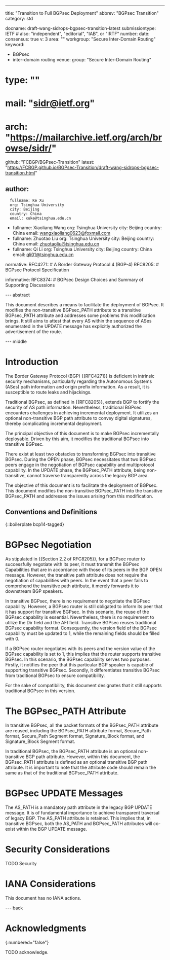 ---
title: "Transition to Full BGPsec Deployment"
abbrev: "BGPsec Transition"
category: std

docname: draft-wang-sidrops-bgpsec-transition-latest
submissiontype: IETF  # also: "independent", "editorial", "IAB", or "IRTF"
number:
date:
consensus: true
v: 3
area: ""
workgroup: "Secure Inter-Domain Routing"
keyword:
 - BGPsec
 - inter-domain routing
venue:
  group: "Secure Inter-Domain Routing"
  # type: ""
  # mail: "sidr@ietf.org"
  # arch: "https://mailarchive.ietf.org/arch/browse/sidr/"
  github: "FCBGP/BGPsec-Transition"
  latest: "https://FCBGP.github.io/BGPsec-Transition/draft-wang-sidrops-bgpsec-transition.html"

author:
  -
      fullname: Ke Xu
      org: Tsinghua University
      city: Beijing
      country: China
      email: xuke@tsinghua.edu.cn
  -
      fullname: Xiaoliang Wang
      org: Tsinghua University
      city: Beijing
      country: China
      email: wangxiaoliang0623@foxmail.com
  -
      fullname: Zhuotao Liu
      org: Tsinghua University
      city: Beijing
      country: China
      email: zhuotaoliu@tsinghua.edu.cn
  -
      fullname: Qi Li
      org: Tsinghua University
      city: Beijing
      country: China
      email: qli01@tsinghua.edu.cn

normative:
    RFC4271:   # A Border Gateway Protocol 4 (BGP-4)
    RFC8205:   # BGPsec Protocol Specification

informative:
    RFC8374:   # BGPsec Design Choices and Summary of Supporting Discussions


--- abstract

This document describes a means to facilitate the deployment of BGPsec. It modifies the non-transitive BGPsec_PATH attribute to a transitive BGPsec_PATH attribute and addresses some problems this modification brings. It still aims to attest that every AS within the sequence of ASes enumerated in the UPDATE message has explicitly authorized the advertisement of the route.

--- middle

# Introduction

The Border Gateway Protocol (BGP) {{RFC4271}} is deficient in intrinsic security mechanisms, particularly regarding the Autonomous Systems (ASes) path information and origin prefix information. As a result, it is susceptible to route leaks and hijackings.

Traditional BGPsec, as defined in {{RFC8205}}, extends BGP to fortify the security of AS path information. Nevertheless, traditional BGPsec encounters challenges in achieving incremental deployment. It utilizes an optional non-transitive BGP path attribute to convey digital signatures, thereby complicating incremental deployment.

The principal objective of this document is to make BGPsec incrementally deployable. Driven by this aim, it modifies the traditional BGPsec into transitive BGPsec.

There exist at least two obstacles to transforming BGPsec into transitive BGPsec. During the OPEN phase, BGPsec necessitates that two BGPsec peers engage in the negotiation of BGPsec capability and multiprotocol capability. In the UPDATE phase, the BGPsec_PATH attribute, being non-transitive, cannot traverse transparently across the legacy BGP area.

The objective of this document is to facilitate the deployment of BGPsec. This document modifies the non-transitive BGPsec_PATH into the transitive BGPsec_PATH and addresses the issues arising from this modification.

## Conventions and Definitions

{::boilerplate bcp14-tagged}

<!-- # Problem Statements -->
<!--
The global adoption of BGPsec faces significant barriers rooted in technical incompatibilities, operational complexities, and coordination dependencies. We have summaried them as follows.
-->
<!-- ## ​Mandatory Capability Negotiation​​ -->
<!--
1. BGPsec requires explicit capability negotiation between peering routers during session establishment. If either peer lacks BGPsec support, the protocol defaults to legacy BGP operation, creating fragmented security coverage in heterogeneous network environments. Thus, when an AS wants to deploy BGPsec, it must require its peers to also implement and deploy BGPsec. Otherwise, BGPsec will downgrade to traditional BGP and cannot transit transparently over legacy BGP areas.
-->
<!-- ## ​​Backward Compatibility Gaps​​ -->
<!--
2. The BGPsec_Path attribute replaces AS_PATH/AS4_PATH with cryptographically signed routing data. No graceful degradation mechanism exists for mixed BGPsec-legacy paths. Critical path attributes may be stripped or misinterpreted when traversing legacy nodes, potentially violating routing integrity.
-->
<!-- ## Degraded Path Visibility -->
<!--
3. The reliance of legacy systems on AS path information for critical functions (e.g., loop prevention, route prioritization) creates operational hazards when BGPsec_Path is uninterpreted. This may result in suboptimal path selection or unintended traffic blackholing.
-->
<!-- ## ​​Nonlinear Security Benefits​​ -->
<!--
4. End-to-end security guarantees are contingent on full-path BGPsec adoption. Partial deployment leaves unsigned AS-path segments vulnerable to forgery, creating a "weakest link" security model that undermines incentives for early adopters.
-->
<!-- ## ​​Operational Overhead and Infrastructure Demands​​ -->
<!-- ​​Computational Costs​​: -->
<!--
5. Cryptographic signing/validation of updates at each AS hop imposes substantial processing overhead, necessitating hardware upgrades and optimized signing algorithms for large-scale deployments.
-->
<!-- ​​PKI Governance Requirements -->
<!--
6. BGPsec requires the establishment of a globally trusted Public Key Infrastructure (PKI) for certificate issuance, revocation, and lifecycle management. Maintaining this PKI at internet-scale demands unprecedented cross-organizational coordination.
-->
<!-- ## ​​Coordination and Adoption Impediments​​ -->
<!-- ​​Universal Adoption Dilemma​​ -->
<!--
7. The protocol's security value is realized only through near-universal adoption, yet achieving consensus among autonomous network operators with divergent priorities remains a systemic challenge.
-->
<!-- ​​Resource Disparities -->
<!-- 8. Smaller networks face disproportionate financial and technical burdens in upgrading infrastructure, implementing PKI workflows, and maintaining signing operations, exacerbating adoption asymmetries. -->
<!--
This document mainly focuses on the technical incompatibilities to make BGPsec incrementally deployable.
-->

# BGPsec Negotiation

As stipulated in {{Section 2.2 of RFC8205}}, for a BGPsec router to successfully negotiate with its peer, it must transmit the BGPsec Capabilities that are in accordance with those of its peers in the BGP OPEN message. However, the transitive path attribute does not require the negotiation of capabilities with peers. In the event that a peer fails to comprehend the transitive path attribute, it merely forwards it to downstream BGP speakers.

In transitive BGPsec, there is no requirement to negotiate the BGPsec capability. However, a BGPsec router is still obligated to inform its peer that it has support for transitive BGPsec. In this scenario, the reuse of the BGPsec capability is essential. Nevertheless, there is no requirement to utilize the Dir field and the AFI field. Transitive BGPsec reuses traditional BGPsec capability format. Consequently, the version field of the BGPsec capability must be updated to 1, while the remaining fields should be filled with 0.

If a BGPsec router negotiates with its peers and the version value of the BGPsec capability is set to 1, this implies that the router supports transitive BGPsec. In this scenario, the BGPsec capability serves two purposes. Firstly, it notifies the peer that this particular BGP speaker is capable of supporting transitive BGPsec. Secondly, it differentiates transitive BGPsec from traditional BGPsec to ensure compatibility.

For the sake of compatibility, this document designates that it still supports traditional BGPsec in this version.

# The BGPsec_PATH Attribute

In transitive BGPsec, all the packet formats of the BGPsec_PATH attribute are reused, including the BGPsec_PATH attribute format, Secure_Path format, Secure_Path Segment format, Signature_Block format, and Signature_Block Segment format.

In traditional BGPsec, the BGPsec_PATH attribute is an optional non-transitive BGP path attribute. However, within this document, the BGPsec_PATH attribute is defined as an optional transitive BGP path attribute. It is important to note that the attribute code should remain the same as that of the traditional BGPsec_PATH attribute.

# BGPsec UPDATE Messages

The AS_PATH is a mandatory path attribute in the legacy BGP UPDATE message. It is of fundamental importance to achieve transparent traversal of legacy BGP. The AS_PATH attribute is retained. This implies that, in transitive BGPsec, both the AS_PATH and BGPsec_PATH attributes will co-exist within the BGP UPDATE message.




# Security Considerations

TODO Security


# IANA Considerations

This document has no IANA actions.


--- back

# Acknowledgments
{:numbered="false"}

TODO acknowledge.
